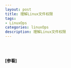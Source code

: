 ```yaml
---
layout: post
title: 理解Linux文件权限
tags:
- LinuxOps
categories: linuxOps
description: 理解Linux文件权限
---
```









<!-- more -->









<br />
<br />

**[参看]**






<br />
<br />
<br />


